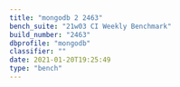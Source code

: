 ```yaml
---
title: "mongodb 2 2463"
bench_suite: "21w03 CI Weekly Benchmark"
build_number: "2463"
dbprofile: "mongodb"
classifier: ""
date: 2021-01-20T19:25:49
type: "bench"
---
```

